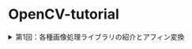 # OpenCV-tutorial

<details>
<summary>第1回：各種画像処理ライブラリの紹介とアフィン変換</summary>

- PIL
- Numpy
- OpenCV
- アフィン変換(回転,平行移動,拡大縮小)

</details>